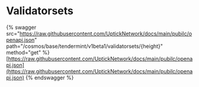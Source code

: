 # Validatorsets

{% swagger src="https://raw.githubusercontent.com/UptickNetwork/docs/main/pubilc/openapi.json" path="/cosmos/base/tendermint/v1beta1/validatorsets/{height}" method="get" %}
[https://raw.githubusercontent.com/UptickNetwork/docs/main/pubilc/openapi.json](https://raw.githubusercontent.com/UptickNetwork/docs/main/pubilc/openapi.json)
{% endswagger %}
